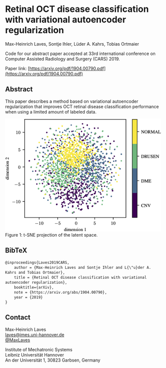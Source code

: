 # Retinal OCT disease classification with variational autoencoder regularization

Max-Heinrich Laves, Sontje Ihler, Lüder A. Kahrs, Tobias Ortmaier

Code for our abstract paper accepted at 33rd international conference on Computer Assisted Radiology and Surgery (CARS) 2019.

Paper link: [https://arxiv.org/pdf/1904.00790.pdf](https://arxiv.org/pdf/1904.00790.pdf)

## Abstract

This paper describes a method based on variational autoencoder regularization that improves OCT retinal disease classification performance when using a limited amount of labeled data.

![t-SNE](https://raw.githubusercontent.com/mlaves/oct-classification-vae-regularization/main/ls_tsne.png "t-SNE")  
Figure 1: t-SNE projection of the latent space.


## BibTeX

```
@inproceedings{Laves2019CARS,
    author = {Max-Heinrich Laves and Sontje Ihler and L{\"u}der A. Kahrs and Tobias Ortmaier},
    title = {Retinal OCT disease classification with variational autoencoder regularization},
    booktitle={arXiv},
    note = {https://arxiv.org/abs/1904.00790},
    year = {2019}
}
```

## Contact

Max-Heinrich Laves  
[laves@imes.uni-hannover.de](mailto:laves@imes.uni-hannover.de)  
[@MaxLaves](https://twitter.com/MaxLaves)

Institute of Mechatronic Systems  
Leibniz Universität Hannover  
An der Universität 1, 30823 Garbsen, Germany